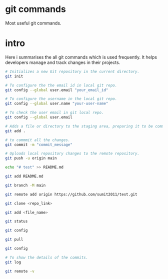 # git commands

Most useful git commands.
<!--more-->
# intro
Here i summarises the all git commands which is used frequently.
It helps developers manage and track changes in their projects.

```bash
# Initializes a new Git repository in the current directory.
git init
```

```bash
# To configure the the email id in local git repo.
git config --global user.email "your_email_id"
```

```bash
# To configure the username in the local git repo.
git config --global user.name "your-user-name"
```

```bash
# To check the user email in git local repo.
git config --global user.email
```

```bash
# Adds a file or directory to the staging area, preparing it to be committed.
git add .
```

```bash
# to commmit all the changes.
git commit -m "commit_message"
```

```bash
# Uploads local repository changes to the remote repository.
git push -u origin main
```

```bash
echo "# test" >> README.md
```

```bash
git add README.md

```
```bash
git branch -M main
```

```bash
git remote add origin https://github.com/sumit2011/test.git
```

```bash
git clone <repo_link>
```
```bash
git add <file_name>
```

```bash
git status
```
```bash
git config
```
```bash
git pull
```
```bash
git config
```
```bash
# To show the details of the commits.
git log
```

```bash
git remote -v
```

```bash
```
